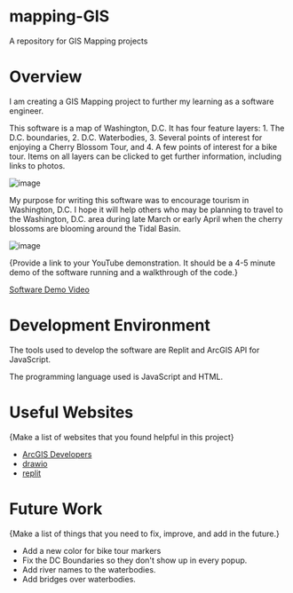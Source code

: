 # mapping-GIS
A repository for GIS Mapping projects

# Overview

I am creating a GIS Mapping project to further my learning as a software engineer.

This software is a map of Washington, D.C. It has four feature layers: 1. The D.C. boundaries, 2. D.C. Waterbodies, 3. Several points of interest for enjoying a Cherry Blossom Tour, and 4. A few points of interest for a bike tour. Items on all layers can be clicked to get further information, including links to photos.

![image](https://user-images.githubusercontent.com/90766037/177879552-5b7ef391-e75d-44da-85fa-00ca33bd0f89.png)

My purpose for writing this software was to encourage tourism in Washington, D.C. I hope it will help others who may be planning to travel to the Washington, D.C. area during late March or early April when the cherry blossoms are blooming around the Tidal Basin.

![image](https://user-images.githubusercontent.com/90766037/177879926-66a1a2a6-736a-4ba3-9a34-af7a2965c699.png)

{Provide a link to your YouTube demonstration.  It should be a 4-5 minute demo of the software running and a walkthrough of the code.}

[Software Demo Video](http://youtube.link.goes.here)

# Development Environment

The tools used to develop the software are Replit and ArcGIS API for JavaScript.

The programming language used is JavaScript and HTML.

# Useful Websites

{Make a list of websites that you found helpful in this project}
* [ArcGIS Developers](http://developers.arcgis.com/)
* [drawio]([https://app.diagrams.net/])
* [replit]([https://replit.com/])

# Future Work

{Make a list of things that you need to fix, improve, and add in the future.}
* Add a new color for bike tour markers
* Fix the DC Boundaries so they don't show up in every popup.
* Add river names to the waterbodies.
* Add bridges over waterbodies.
